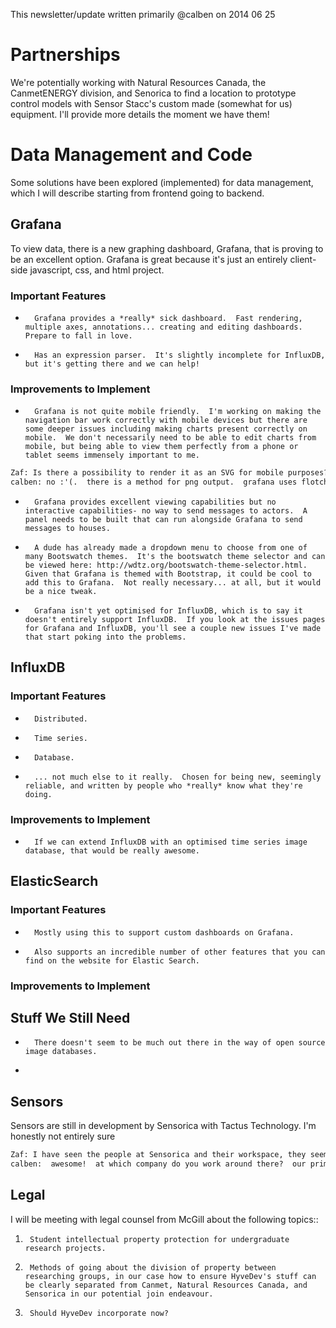 This newsletter/update written primarily @calben on 2014 06 25  

# Partnerships

We're potentially working with Natural Resources Canada, the CanmetENERGY division, and Senorica to find a location to prototype control models with Sensor Stacc's custom made (somewhat for us) equipment.
I'll provide more details the moment we have them!

# Data Management and Code

Some solutions have been explored (implemented) for data management, which I will describe starting from frontend going to backend.

## Grafana

To view data, there is a new graphing dashboard, Grafana, that is proving to be an excellent option.  Grafana is great because it's just an entirely client-side javascript, css, and html project.

### Important Features

+		Grafana provides a *really* sick dashboard.  Fast rendering, multiple axes, annotations... creating and editing dashboards.  Prepare to fall in love.
+		Has an expression parser.  It's slightly incomplete for InfluxDB, but it's getting there and we can help!

### Improvements to Implement

+		Grafana is not quite mobile friendly.  I'm working on making the navigation bar work correctly with mobile devices but there are some deeper issues including making charts present correctly on mobile.  We don't necessarily need to be able to edit charts from mobile, but being able to view them perfectly from a phone or tablet seems immensely important to me.

```html
Zaf: Is there a possibility to render it as an SVG for mobile purposes?
calben: no :'(.  there is a method for png output.  grafana uses flotchart, which is a bit of a pity since Rickshaw is arguably nicer in numerous ways (such as svg output).  we could optionally add rickshaw functionality to grafana, or make our own grafana-like app using rickshaw.  i think we'd reprogram much of this to be a better optimised system for hyvedev 2.0.
```

+		Grafana provides excellent viewing capabilities but no interactive capabilities- no way to send messages to actors.  A panel needs to be built that can run alongside Grafana to send messages to houses.
+		A dude has already made a dropdown menu to choose from one of many Bootswatch themes.  It's the bootswatch theme selector and can be viewed here: http://wdtz.org/bootswatch-theme-selector.html.  Given that Grafana is themed with Bootstrap, it could be cool to add this to Grafana.  Not really necessary... at all, but it would be a nice tweak.
+		Grafana isn't yet optimised for InfluxDB, which is to say it doesn't entirely support InfluxDB.  If you look at the issues pages for Grafana and InfluxDB, you'll see a couple new issues I've made that start poking into the problems.


## InfluxDB

### Important Features

+		Distributed.
+		Time series.
+		Database.
+		... not much else to it really.  Chosen for being new, seemingly reliable, and written by people who *really* know what they're doing.

### Improvements to Implement

+		If we can extend InfluxDB with an optimised time series image database, that would be really awesome.

## ElasticSearch

### Important Features

+		Mostly using this to support custom dashboards on Grafana.
+		Also supports an incredible number of other features that you can find on the website for Elastic Search.

### Improvements to Implement


## Stuff We Still Need

+		There doesn't seem to be much out there in the way of open source image databases.
+		


Sensors
-------

Sensors are still in development by Sensorica with Tactus Technology.  I'm honestly not entirely sure 

```html
Zaf: I have seen the people at Sensorica and their workspace, they seem really chill and they have some hard core stuff going on. I usually go there every Wednesday evening so if you want me to check out what they are doing in relation to Hyvedev I'll be glad to help!
calben:  awesome!  at which company do you work around there?  our primary contact with sensorica (my only real contact) is a dude named jonathan, who is super, super chill and the most knowledgable hardware guy i know.
```

Legal
-----

I will be meeting with legal counsel from McGill about the following topics::

1.		Student intellectual property protection for undergraduate research projects.
2.		Methods of going about the division of property between researching groups, in our case how to ensure HyveDev's stuff can be clearly separated from Canmet, Natural Resources Canada, and Sensorica in our potential join endeavour.
3.		Should HyveDev incorporate now?


